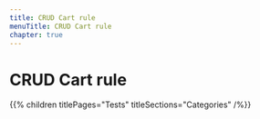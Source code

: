 ```yaml
---
title: CRUD Cart rule
menuTitle: CRUD Cart rule
chapter: true
---
```


# CRUD Cart rule

{{% children titlePages="Tests" titleSections="Categories" /%}}

